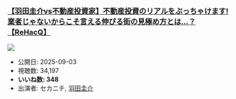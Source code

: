 ### [【羽田圭介vs不動産投資家】不動産投資のリアルをぶっちゃけます!業者じゃないからこそ言える伸びる街の見極め方とは...？【ReHacQ】](https://www.youtube.com/watch?v=nuPOOeoQrTs)
[![](https://img.youtube.com/vi/nuPOOeoQrTs/sddefault.jpg)](https://www.youtube.com/watch?v=nuPOOeoQrTs)
-   公開日: 2025-09-03
-   視聴数: 34,197
-   **いいね数: 348**
-   出演者: セカニチ, [羽田圭介](/rehacq_fan/people/羽田圭介 "wikilink")
